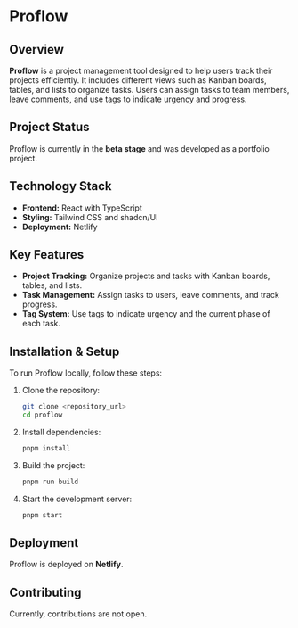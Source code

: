 # **Proflow**  

## **Overview**  
**Proflow** is a project management tool designed to help users track their projects efficiently. It includes different views such as Kanban boards, tables, and lists to organize tasks. Users can assign tasks to team members, leave comments, and use tags to indicate urgency and progress.  

## **Project Status**  
Proflow is currently in the **beta stage** and was developed as a portfolio project.  

## **Technology Stack**  
- **Frontend:** React with TypeScript  
- **Styling:** Tailwind CSS and shadcn/UI  
- **Deployment:** Netlify  

## **Key Features**  
- **Project Tracking:** Organize projects and tasks with Kanban boards, tables, and lists.  
- **Task Management:** Assign tasks to users, leave comments, and track progress.  
- **Tag System:** Use tags to indicate urgency and the current phase of each task.  

## **Installation & Setup**  
To run Proflow locally, follow these steps:  

1. Clone the repository:  
   ```sh
   git clone <repository_url>
   cd proflow
   ```  
2. Install dependencies:  
   ```sh
   pnpm install
   ```  
3. Build the project:  
   ```sh
   pnpm run build
   ```  
4. Start the development server:  
   ```sh
   pnpm start
   ```  

## **Deployment**  
Proflow is deployed on **Netlify**.  

## **Contributing**  
Currently, contributions are not open.  
